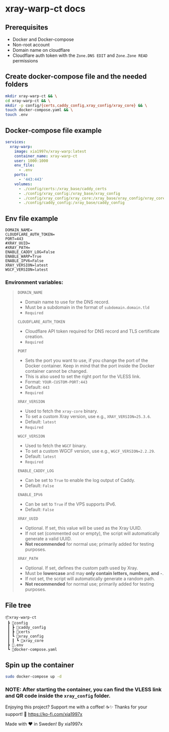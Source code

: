 # xray-warp-ct docs

## Prerequisites
* Docker and Docker-compose
* Non-root account
* Domain name on cloudflare
* Cloudflare auth token with the `Zone.DNS EDIT` and `Zone.Zone READ` permissions

## Create docker-compose file and the needed folders
```bash
mkdir xray-warp-ct && \
cd xray-warp-ct && \
mkdir -p config/{certs,caddy_config,xray_config/xray_core} && \
touch docker-compose.yaml && \
touch .env
```

## Docker-compose file example
```yaml
services:
  xray-warp:
    image: xia1997x/xray-warp:latest
    container_name: xray-warp-ct
    user: 1000:1000
    env_file:
      - .env
    ports:
      - '443:443'
    volumes:
      - ./config/certs:/xray_base/caddy_certs
      - ./config/xray_config:/xray_base/xray_config
      - ./config/xray_config/xray_core:/xray_base/xray_config/xray_core
      - ./config/caddy_config:/xray_base/caddy_config
```

## Env file example
```dotenv
DOMAIN_NAME=
CLOUDFLARE_AUTH_TOKEN=
PORT=443
#XRAY_UUID=
#XRAY_PATH=
ENABLE_CADDY_LOG=False
ENABLE_WARP=True
ENABLE_IPV6=False
XRAY_VERSION=latest
WGCF_VERSION=latest
```
### **Environment variables:**
> `DOMAIN_NAME`
> - Domain name to use for the DNS record.
> - Must be a subdomain in the format of `subdomain.domain.tld`
> - `Required`
> 
> `CLOUDFLARE_AUTH_TOKEN`
> - Cloudflare API token required for DNS record and TLS certificate creation.
> - `Required`
>
> `PORT`
> - Sets the port you want to use, if you change the port of the Docker container. Keep in mind that the port inside the Docker container cannot be changed.
> - This is also used to set the right port for the VLESS link.
> - Format: `YOUR-CUSTOM-PORT:443`
> - Default: `443`
> - `Required`
>
> `XRAY_VERSION`
> - Used to fetch the `xray-core` binary.
> - To set a custom Xray version, use e.g., `XRAY_VERSION=25.3.6`.
> - Default: `latest`
> - `Required`
>
> `WGCF_VERSION`
> - Used to fetch the `WGCF` binary.
> - To set a custom WGCF version, use e.g., `WGCF_VERSION=2.2.29`.
> - Default: `latest`
> - `Required`
> 
> `ENABLE_CADDY_LOG`
> - Can be set to `True` to enable the log output of Caddy.
> - Default: `False`
> 
> `ENABLE_IPV6`
> - Can be set to `True` if the VPS supports IPv6.
> - Default: `False`
>
> `XRAY_UUID`
> - Optional. If set, this value will be used as the Xray UUID.
> - If not set (commented out or empty), the script will automatically generate a valid UUID.
> - **Not recommended** for normal use; primarily added for testing purposes.
>
> `XRAY_PATH`
> - Optional. If set, defines the custom path used by Xray.
> - Must be **lowercase** and may **only contain letters, numbers, and `-`**.
> - If not set, the script will automatically generate a random path.
> - **Not recommended** for normal use; primarily added for testing purposes.


## File tree
```
📦xray-warp-ct
 ┣ 📂config
 ┃ ┣ 📂caddy_config
 ┃ ┣ 📂certs
 ┃ ┗ 📂xray_config
 ┃ ┃ ┗ 📂xray_core
 ┣ 📜.env
 ┗ 📜docker-compose.yaml
```

## Spin up the container
```bash
sudo docker-compose up -d
```
### **NOTE:** After starting the container, you can find the VLESS link and QR code inside the `xray_config` folder.

Enjoying this project? Support me with a coffee! ☕️✨ 
Thanks for your support! 🙌 https://ko-fi.com/xia1997x⁠

Made with ❤️ in Sweden! By xia1997x